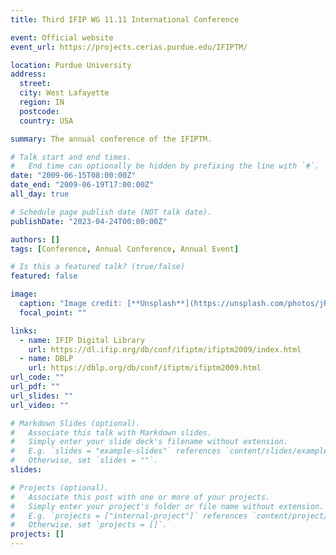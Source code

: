 ```yaml
---
title: Third IFIP WG 11.11 International Conference

event: Official website
event_url: https://projects.cerias.purdue.edu/IFIPTM/

location: Purdue University
address:
  street:
  city: West Lafayette
  region: IN
  postcode:
  country: USA

summary: The annual conference of the IFIPTM.

# Talk start and end times.
#   End time can optionally be hidden by prefixing the line with `#`.
date: "2009-06-15T08:00:00Z"
date_end: "2009-06-19T17:00:00Z"
all_day: true

# Schedule page publish date (NOT talk date).
publishDate: "2023-04-24T00:00:00Z"

authors: []
tags: [Conference, Annual Conference, Annual Event]

# Is this a featured talk? (true/false)
featured: false

image:
  caption: "Image credit: [**Unsplash**](https://unsplash.com/photos/jR4Zf-riEjI)"
  focal_point: ""

links:
  - name: IFIP Digital Library
    url: https://dl.ifip.org/db/conf/ifiptm/ifiptm2009/index.html
  - name: DBLP
    url: https://dblp.org/db/conf/ifiptm/ifiptm2009.html
url_code: ""
url_pdf: ""
url_slides: ""
url_video: ""

# Markdown Slides (optional).
#   Associate this talk with Markdown slides.
#   Simply enter your slide deck's filename without extension.
#   E.g. `slides = "example-slides"` references `content/slides/example-slides.md`.
#   Otherwise, set `slides = ""`.
slides:

# Projects (optional).
#   Associate this post with one or more of your projects.
#   Simply enter your project's folder or file name without extension.
#   E.g. `projects = ["internal-project"]` references `content/project/deep-learning/index.md`.
#   Otherwise, set `projects = []`.
projects: []
---
```


<!--
Slides can be added in a few ways:

- **Create** slides using Wowchemy's [_Slides_](https://wowchemy.com/docs/managing-content/#create-slides) feature and link using `slides` parameter in the front matter of the talk file
- **Upload** an existing slide deck to `static/` and link using `url_slides` parameter in the front matter of the talk file
- **Embed** your slides (e.g. Google Slides) or presentation video on this page using [shortcodes](https://wowchemy.com/docs/writing-markdown-latex/).

Further event details, including page elements such as image galleries, can be added to the body of this page.
-->
